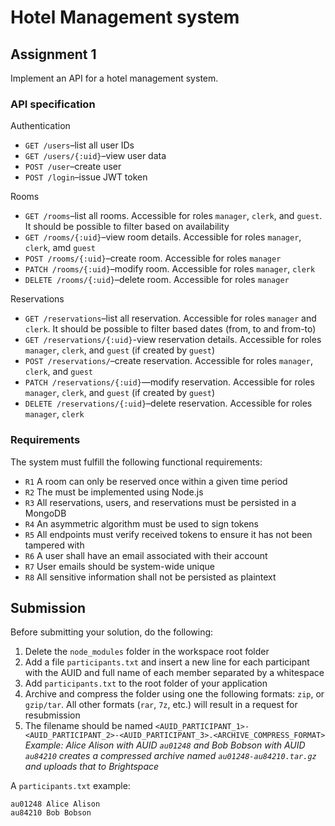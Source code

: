 # Hotel Management system
## Assignment 1
Implement an API for a hotel management system.

### API specification
Authentication
  - `GET /users`–list all user IDs
  - `GET /users/{:uid}`–view user data
  - `POST /user`–create user
  - `POST /login`–issue JWT token

Rooms
  - `GET /rooms`–list all rooms. Accessible for roles `manager`, `clerk`, and `guest`. It should be possible to filter based on availability
  - `GET /rooms/{:uid}`–view room details. Accessible for roles `manager`, `clerk`, amd `guest`
  - `POST /rooms/{:uid}`–create room. Accessible for roles `manager`
  - `PATCH /rooms/{:uid}`–modify room. Accessible for roles `manager`, `clerk`
  - `DELETE /rooms/{:uid}`–delete room. Accessible for roles `manager`

Reservations
  - `GET /reservations`–list all reservation. Accessible for roles `manager` and `clerk`. It should be possible to filter based dates (from, to and from-to)
  - `GET /reservations/{:uid}`-view reservation details. Accessible for roles `manager`, `clerk`, and `guest` (if created by `guest`)
  - `POST /reservations/`–create reservation. Accessible for roles `manager`, `clerk`, and `guest` 
  - `PATCH /reservations/{:uid}`—modify reservation. Accessible for roles `manager`, `clerk`, and `guest` (if created by `guest`) 
  - `DELETE /reservations/{:uid}`–delete reservation. Accessible for roles `manager`, `clerk`

### Requirements
The system must fulfill the following functional requirements:
  - `R1` A room can only be reserved once within a given time period
  - `R2` The must be implemented using Node.js
  - `R3` All reservations, users, and reservations must be persisted in a MongoDB
  - `R4` An asymmetric algorithm must be used to sign tokens
  - `R5` All endpoints must verify received tokens to ensure it has not been tampered with
  - `R6` A user shall have an email associated with their account
  - `R7` User emails should be system-wide unique
  - `R8` All sensitive information shall not be persisted as plaintext

## Submission
Before submitting your solution, do the following:
1. Delete the `node_modules` folder in the workspace root folder
2. Add a file `participants.txt` and insert a new line for each participant with the AUID and full name of each member separated by a whitespace
3. Add `participants.txt` to the root folder of your application
4. Archive and compress the folder using one the following formats: `zip`, or `gzip/tar`. All other formats (`rar`, `7z`, etc.) will result in a request for resubmission
5. The filename should be named `<AUID_PARTICIPANT_1>-<AUID_PARTICIPANT_2>-<AUID_PARTICIPANT_3>.<ARCHIVE_COMPRESS_FORMAT>` _Example: Alice Alison with AUID `au01248` and Bob Bobson with AUID `au84210` creates a compressed archive named `au01248-au84210.tar.gz` and uploads that to Brightspace_

A `participants.txt` example:
```
au01248 Alice Alison
au84210 Bob Bobson
```
